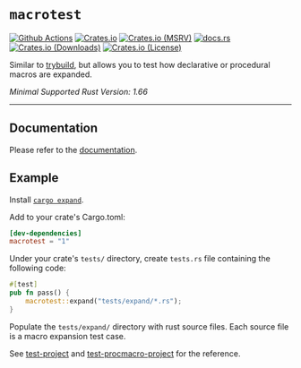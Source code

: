# `macrotest`

[![Github Actions](https://img.shields.io/github/actions/workflow/status/eupn/macrotest/ci.yml?branch=master)](https://github.com/eupn/macrotest/actions)
[![Crates.io](https://img.shields.io/crates/v/macrotest)](https://crates.io/crates/macrotest)
[![Crates.io (MSRV)](https://img.shields.io/crates/msrv/macrotest)](https://crates.io/crates/macrotest)
[![docs.rs](https://docs.rs/macrotest/badge.svg)](https://docs.rs/macrotest/)
[![Crates.io (Downloads)](https://img.shields.io/crates/d/macrotest)](https://crates.io/crates/macrotest)
[![Crates.io (License)](https://img.shields.io/crates/l/macrotest)](https://crates.io/crates/macrotest)

Similar to [trybuild], but allows you to test how declarative or procedural macros are expanded.

*Minimal Supported Rust Version: 1.66*

----

## Documentation

Please refer to the [documentation](https://docs.rs/macrotest).

## Example

Install [`cargo expand`].

Add to your crate's Cargo.toml:

```toml
[dev-dependencies]
macrotest = "1"
```

Under your crate's `tests/` directory, create `tests.rs` file containing the following code:

```rust
#[test]
pub fn pass() {
    macrotest::expand("tests/expand/*.rs");
}
```

Populate the `tests/expand/` directory with rust source files. Each source file is a macro expansion test case.

See [test-project](test-project) and [test-procmacro-project](test-procmacro-project) for the reference.

[trybuild]: https://github.com/dtolnay/trybuild
[`cargo expand`]: https://github.com/dtolnay/cargo-expand
